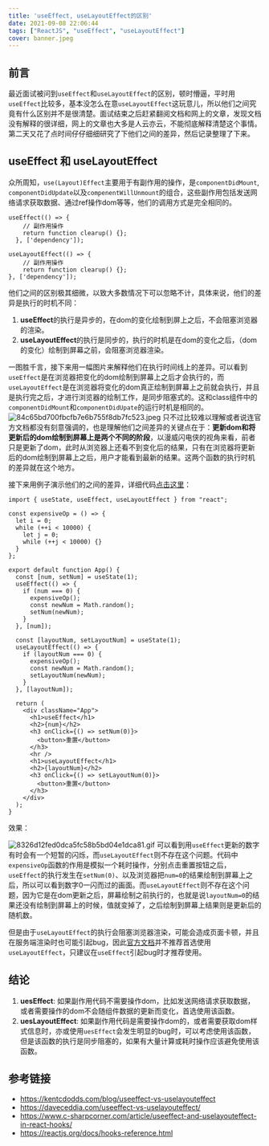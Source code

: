 ```yaml
---
title: 'useEffect, useLayoutEffect的区别'
date: 2021-09-08 22:06:44
tags: ["ReactJS", "useEffect", "useLayoutEffect"]
cover: banner.jpeg
---
```


## 前言
最近面试被问到`useEffect`和`useLayoutEffect`的区别，顿时懵逼，平时用`useEffect`比较多，基本没怎么在意`useLayoutEffect`这玩意儿，所以他们之间究竟有什么区别并不是很清楚。面试结束之后赶紧翻阅文档和网上的文章，发现文档没有解释的很详细，网上的文章也大多是人云亦云，不能彻底解释清楚这个事情。第二天又花了点时间仔仔细细研究了下他们之间的差异，然后记录整理了下来。

## useEffect 和 useLayoutEffect
众所周知，`use(Layout)Effect`主要用于有副作用的操作，是`componentDidMount`, `componentDidUpdate`以及`compenentWillUnmount`的组合，这些副作用包括发送网络请求获取数据、通过ref操作dom等等，他们的调用方式是完全相同的。
```
useEffect(() => {
    // 副作用操作
    return function clearup() {};
  }, ['dependency']);

useLayoutEffect(() => {
    // 副作用操作
    return function clearup() {};
}, ['dependency']);
```
他们之间的区别极其细微，以致大多数情况下可以忽略不计，具体来说，他们的差异是执行的时机不同：
1. **useEffect**的执行是异步的，在dom的变化绘制到屏上之后，不会阻塞浏览器的渲染。
2. **useLayoutEffect**的执行是同步的，执行的时机是在dom的变化之后，（dom的变化）绘制到屏幕之前，会阻塞浏览器渲染。

一图胜千言，接下来用一幅图片来解释他们在执行时间线上的差异。可以看到`useEffect`是在浏览器把变化的dom绘制到屏幕上之后才会执行的，而`useLayoutEffect`是在浏览器将变化的dom真正绘制到屏幕上之前就会执行，并且是执行完之后，才进行浏览器的绘制工作，是同步阻塞式的。这和class组件中的`componentDidMount`和`componentDidUpate`的运行时机是相同的。
![84c65bd700fbcfb7e6b755f8db7fc523.jpeg](image1.jpg)
只不过比较难以理解或者说连官方文档都没有刻意强调的，也是理解他们之间差异的关键点在于：**更新dom和将更新后的dom绘制到屏幕上是两个不同的阶段**，以漫威闪电侠的视角来看，前者只是更新了dom，此时从浏览器上还看不到变化后的结果，只有在浏览器将更新后的dom绘制到屏幕上之后，用户才能看到最新的结果。这两个函数的执行时机的差异就在这个地方。

接下来用例子演示他们的之间的差异，详细代码[点击这里](https://codesandbox.io/s/upbeat-rumple-1xipp?file=/src/App.js)：
```
import { useState, useEffect, useLayoutEffect } from "react";

const expensiveOp = () => {
  let i = 0;
  while (++i < 10000) {
    let j = 0;
    while (++j < 10000) {}
  }
};

export default function App() {
  const [num, setNum] = useState(1);
  useEffect(() => {
    if (num === 0) {
      expensiveOp();
      const newNum = Math.random();
      setNum(newNum);
    }
  }, [num]);

  const [layoutNum, setLayoutNum] = useState(1);
  useLayoutEffect(() => {
    if (layoutNum === 0) {
      expensiveOp();
      const newNum = Math.random();
      setLayoutNum(newNum);
    }
  }, [layoutNum]);

  return (
    <div className="App">
      <h1>useEffect</h1>
      <h2>{num}</h2>
      <h3 onClick={() => setNum(0)}>
        <button>重置</button>
      </h3>
      <hr />
      <h1>useLayoutEffect</h1>
      <h2>{layoutNum}</h2>
      <h3 onClick={() => setLayoutNum(0)}>
        <button>重置</button>
      </h3>
    </div>
  );
}
```
效果：

![8326d12fed0dca5fc58b5bd04e1dca81.gif](image2.gif)
可以看到用`useEffect`更新的数字有时会有一个短暂的闪烁，而`useLayoutEffect`则不存在这个问题。代码中`expensiveOp`函数的作用是模拟一个耗时操作，分别点击重置按钮之后，`useEffect`的执行发生在`setNum(0)`、以及浏览器把`num=0`的结果绘制到屏幕上之后，所以可以看到数字0一闪而过的画面。而`useLayoutEffect`则不存在这个问题，因为它是在dom更新之后，屏幕绘制之前执行的，也就是说`layoutNum=0`的结果还没有绘制到屏幕上的时候，值就变掉了，之后绘制到屏幕上结果则是更新后的随机数。

但是由于`useLayoutEffect`的执行会阻塞浏览器渲染，可能会造成页面卡顿，并且在服务端渲染时也可能引起bug，因此[官方文档](https://reactjs.org/docs/hooks-reference.html#uselayouteffect)并不推荐首选使用`useLayoutEffect`，只建议在`useEffect`引起bug时才推荐使用。

## 结论
1. **uesEffect**: 如果副作用代码不需要操作dom，比如发送网络请求获取数据，或者需要操作的dom不会随组件数据的更新而变化，首选使用该函数。
2. **uesLayoutEffect**: 如果副作用代码是需要操作dom的，或者需要获取dom样式信息时，亦或使用`uesEffect`会发生明显的bug时，可以考虑使用该函数，但是该函数的执行是同步阻塞的，如果有大量计算或耗时操作应该避免使用该函数。

## 参考链接
- https://kentcdodds.com/blog/useeffect-vs-uselayouteffect
- https://daveceddia.com/useeffect-vs-uselayouteffect/
- https://www.c-sharpcorner.com/article/useeffect-and-uselayouteffect-in-react-hooks/
- https://reactjs.org/docs/hooks-reference.html


